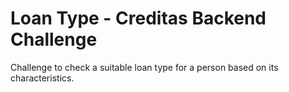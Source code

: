 # Loan Type - Creditas Backend Challenge

Challenge to check a suitable loan type for a person based on its characteristics.
